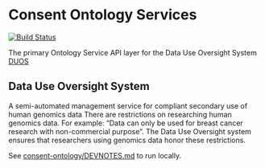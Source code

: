 # Consent Ontology Services

[![Build Status](https://travis-ci.org/DataBiosphere/consent-ontology.svg?token=3ve6QNemvC5zpJzsoKzf&branch=develop)](https://travis-ci.org/DataBiosphere/consent-ontology)

The primary Ontology Service API layer for the Data Use Oversight System [DUOS](https://github.com/broadinstitute/consent-ui)

## Data Use Oversight System

A semi-automated management service for compliant secondary use of human genomics data
There are restrictions on researching human genomics data. For example: “Data can only be used for breast cancer research with non-commercial purpose”.
The Data Use Oversight system ensures that researchers using genomics data honor these restrictions.

See [consent-ontology/DEVNOTES.md](DEVNOTES.md) to run locally.

